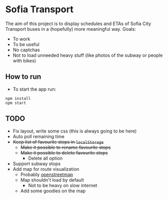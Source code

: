 # Sofia Transport
The aim of this project is to display schedules and ETAs of Sofia City Transport buses in a (hopefully) more meaningful way.
Goals:
- To work
- To be useful
- No captchas
- Not to load unneeded heavy stuff (like photos of the subway or people with bikes)

## How to run
- To start the app run:

```
npm install
npm start
```

## TODO
- Fix layout, write some css (this is always going to be here)
- Auto poll remaining time
- ~~Keep list of favourite stops in `localStorage`~~
  - ~~Make it possible to rename favourite stops~~
  - ~~Make it possible to delete favourite stops~~
    - Delete all option
- Support subway stops
- Add map for route visualization
  - Probably [openstreetmap](http://www.openstreetmap.org/)
  - Map shouldn't load by default
    - Not to be heavy on slow internet
  - Add some goodies on the map
